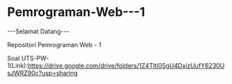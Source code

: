 # Pemrograman-Web---1
---Selamat Datang---


Repositori Pemrograman Web - 1

Soal UTS-PW-1(Link):https://drive.google.com/drive/folders/1Z4Tlti0SgU4DxizUufY6230UsJWRZ90c?usp=sharing
